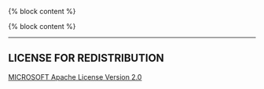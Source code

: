 {% block content %}



{% block content %}



---

## LICENSE FOR REDISTRIBUTION

[MICROSOFT Apache License Version 2.0](./typescript_handbook/LICENSE.md)

